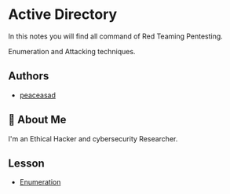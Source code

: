 
# Active Directory

In this notes you will find all command of Red Teaming Pentesting.

Enumeration and Attacking techniques.




## Authors

- [peaceasad](https://www.github.com/peaceasad)


## 🚀 About Me
I'm an Ethical Hacker and cybersecurity Researcher.


## Lesson

- [Enumeration](https://github.com/peaceasad/Active-Directory/blob/main/Enumeration.md)

